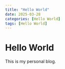 ```yaml
---
title: "Hello World"
date: 2025-03-28
categories: [Hello World]
tags: [Hello World]
---
```


# Hello World
This is my personal blog.